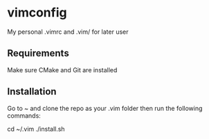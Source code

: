 # vimconfig
My personal .vimrc and .vim/ for later user

## Requirements

Make sure CMake and Git are installed

## Installation

Go to ~ and clone the repo as your .vim folder then run the following commands:

cd ~/.vim
./install.sh
